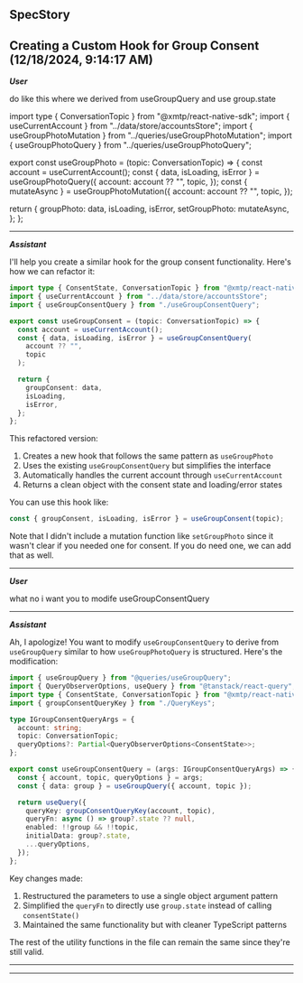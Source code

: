 ## SpecStory

## Creating a Custom Hook for Group Consent (12/18/2024, 9:14:17 AM)

_**User**_

do like this where we derived from useGroupQuery and use group.state

import type { ConversationTopic } from "@xmtp/react-native-sdk";
import { useCurrentAccount } from "../data/store/accountsStore";
import { useGroupPhotoMutation } from "../queries/useGroupPhotoMutation";
import { useGroupPhotoQuery } from "../queries/useGroupPhotoQuery";

export const useGroupPhoto = (topic: ConversationTopic) => {
  const account = useCurrentAccount();
  const { data, isLoading, isError } = useGroupPhotoQuery({
    account: account ?? "",
    topic,
  });
  const { mutateAsync } = useGroupPhotoMutation({
    account: account ?? "",
    topic,
  });

  return {
    groupPhoto: data,
    isLoading,
    isError,
    setGroupPhoto: mutateAsync,
  };
};


---

_**Assistant**_

I'll help you create a similar hook for the group consent functionality. Here's how we can refactor it:

```typescript:queries/useGroupConsent.ts
import type { ConsentState, ConversationTopic } from "@xmtp/react-native-sdk";
import { useCurrentAccount } from "../data/store/accountsStore";
import { useGroupConsentQuery } from "./useGroupConsentQuery";

export const useGroupConsent = (topic: ConversationTopic) => {
  const account = useCurrentAccount();
  const { data, isLoading, isError } = useGroupConsentQuery(
    account ?? "",
    topic
  );

  return {
    groupConsent: data,
    isLoading,
    isError,
  };
};
```

This refactored version:
1. Creates a new hook that follows the same pattern as `useGroupPhoto`
2. Uses the existing `useGroupConsentQuery` but simplifies the interface
3. Automatically handles the current account through `useCurrentAccount`
4. Returns a clean object with the consent state and loading/error states

You can use this hook like:

```typescript
const { groupConsent, isLoading, isError } = useGroupConsent(topic);
```

Note that I didn't include a mutation function like `setGroupPhoto` since it wasn't clear if you needed one for consent. If you do need one, we can add that as well.

---

_**User**_

what no i want you to modife useGroupConsentQuery

---

_**Assistant**_

Ah, I apologize! You want to modify `useGroupConsentQuery` to derive from `useGroupQuery` similar to how `useGroupPhotoQuery` is structured. Here's the modification:

```typescript:queries/useGroupConsentQuery.ts
import { useGroupQuery } from "@queries/useGroupQuery";
import { QueryObserverOptions, useQuery } from "@tanstack/react-query";
import type { ConsentState, ConversationTopic } from "@xmtp/react-native-sdk";
import { groupConsentQueryKey } from "./QueryKeys";

type IGroupConsentQueryArgs = {
  account: string;
  topic: ConversationTopic;
  queryOptions?: Partial<QueryObserverOptions<ConsentState>>;
};

export const useGroupConsentQuery = (args: IGroupConsentQueryArgs) => {
  const { account, topic, queryOptions } = args;
  const { data: group } = useGroupQuery({ account, topic });

  return useQuery({
    queryKey: groupConsentQueryKey(account, topic),
    queryFn: async () => group?.state ?? null,
    enabled: !!group && !!topic,
    initialData: group?.state,
    ...queryOptions,
  });
};
```

Key changes made:
1. Restructured the parameters to use a single object argument pattern
2. Simplified the `queryFn` to directly use `group.state` instead of calling `consentState()`
3. Maintained the same functionality but with cleaner TypeScript patterns

The rest of the utility functions in the file can remain the same since they're still valid.

---



---

